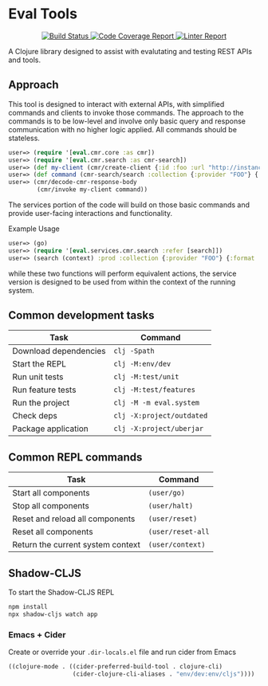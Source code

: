 # Eval Tools

<p align="center">
  <a href="https://github.com/jaybarra/eval-tools/actions/workflows/ci-test.yml">
    <img alt="Build Status"
         src="https://img.shields.io/github/workflow/status/jaybarra/eval-tools/ci-test">
  </a>

  <a href="https://codecov.io/gh/jaybarra/eval-tools">
    <img alt="Code Coverage Report"
         src="https://codecov.io/gh/jaybarra/eval-tools/branch/core/graph/badge.svg?token=IUCQG02UCE"/>
  </a>

  <a href="#">
    <img alt="Linter Report"
         src="https://github.com/jaybarra/eval-tools/workflows/Lint%20Code%20Base/badge.svg"/>
  </a>

</p>

A Clojure library designed to assist with evalutating and testing REST
APIs and tools.

## Approach

This tool is designed to interact with external APIs, with simplified commands and clients to invoke those commands. The approach to the commands is to be low-level and involve only basic query and response communication with no higher logic applied. All commands should be stateless.

```clojure
user=> (require '[eval.cmr.core :as cmr])
user=> (require '[eval.cmr.search :as cmr-search])
user=> (def my-client (cmr/create-client {:id :foo :url "http://instance"}))
user=> (def command (cmr-search/search :collection {:provider "FOO"} {:format :umm-json})))
user=> (cmr/decode-cmr-response-body
        (cmr/invoke my-client command))
```

The services portion of the code will build on those basic commands and provide user-facing interactions and functionality.

Example Usage

```clojure
user=> (go)
user=> (require '[eval.services.cmr.search :refer [search]])
user=> (search (context) :prod :collection {:provider "FOO"} {:format :umm-json})
```

while these two functions will perform equivalent actions, the service version is designed to be used from within the context of the running system.

## Common development tasks

| Task                  | Command                   |
|-----------------------|---------------------------|
| Download dependencies | `clj -Spath`              |
| Start the REPL        | `clj -M:env/dev`          |
| Run unit tests        | `clj -M:test/unit`        |
| Run feature tests     | `clj -M:test/features`    |
| Run the project       | `clj -M -m eval.system`   |
| Check deps            | `clj -X:project/outdated` |
| Package application   | `clj -X:project/uberjar`  |

## Common REPL commands

| Task                              | Command           |
|-----------------------------------|-------------------|
| Start all components              | `(user/go)`       |
| Stop all components               | `(user/halt)`     |
| Reset and reload all components   | `(user/reset)`    |
| Reset all components              | `(user/reset-all` |
| Return the current system context | `(user/context)`  |

## Shadow-CLJS 

To start the Shadow-CLJS REPL
```sh
npm install
npx shadow-cljs watch app
```

### Emacs + Cider

Create or override your `.dir-locals.el` file and run cider from Emacs

```cl
((clojure-mode . ((cider-preferred-build-tool . clojure-cli)
                  (cider-clojure-cli-aliases . "env/dev:env/cljs"))))
```
